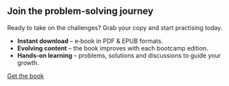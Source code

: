 ## Join the problem‑solving journey

Ready to take on the challenges?  Grab your copy and start practising today.

- **Instant download** – e‑book in PDF & EPUB formats.
- **Evolving content** – the book improves with each bootcamp edition.
- **Hands‑on learning** – problems, solutions and discussions to guide your growth.

[Get the book](https://mathspp.gumroad.com/l/python-problem-solving/?wanted=true)